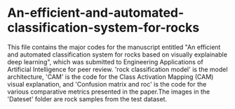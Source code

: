 # An-efficient-and-automated-classification-system-for-rocks
This file contains the major codes for the manuscript entitled "An efficient and automated classification system for rocks based on visually explainable deep learning", which was submitted to Engineering Applications of Artificial Intelligence for peer review. 'rock classification model' is the model architecture, 'CAM' is the code for the Class Activation Mapping (CAM) visual explanation, and 'Confusion matrix and roc' is the code for the various comparative metrics presented in the paper.The images in the 'Dateset' folder are rock samples from the test dataset.
